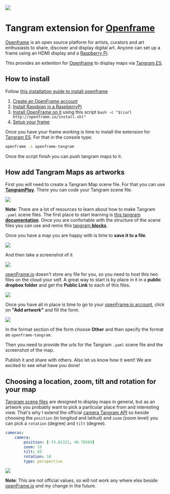 ![](imgs/00.gif)

# Tangram extension for [Openframe](http://openframe.io/)

[Openframe](http://openframe.io/) is an open source platform for artists, curators and art enthusiasts to share, discover and display digital art.  Anyone can set up a frame using an HDMI display and a [Raspberry Pi](https://www.raspberrypi.org/).

This provides an extention for [Openframe](http://openframe.io/) to display maps via [Tangram ES](https://github.com/tangrams/tangram-es).

## How to install

Follow [this installation guide to install openframe](https://github.com/OpenframeProject/Openframe/wiki/Openframe-user-guide)

1. [Create an OpenFrame account](https://github.com/OpenframeProject/Openframe/wiki/Openframe-user-guide#1-create-a-user-account)
2. [Install Raspbian in a RaspberryPi](https://github.com/OpenframeProject/Openframe/wiki/Openframe-user-guide#20-initial-setup)
3. [Install OpenFrame on it](https://github.com/OpenframeProject/Openframe/wiki/Openframe-user-guide#21-install-openframe) using this script ```bash -c "$(curl http://openframe.io/install.sh)"```
4. [Setup your frame](https://github.com/OpenframeProject/Openframe/wiki/Openframe-user-guide#22-start-the-frame)

Once you have your frame working is time to install the extension for [Tangram ES](https://github.com/tangrams/tangram-es). For that in the console type:

```bash
openframe -i openframe-tangram 
```

Once the script finish you can push tangram maps to it.

## How add Tangram Maps as artworks

First you will need to create a Tangram Map scene file. For that you can use [**TangramPlay**](https://mapzen.com/tangram/play/). There you can code your Tangram scene file. 

![](imgs/02.png) 

**Note**: There are a lot of resources to learn about how to make Tangram ```.yaml``` scene files. The first place to start learning is [this tangram **documentation**](https://mapzen.com/documentation/tangram/). Once you are confortable with the structure of the scene files you can use and remix this [tangram **blocks**](http://tangrams.github.io/blocks/).

Once you have a map you are happy with is time to **save it to a file**.

![](imgs/03.png)

And then take a screenshot of it 

![](imgs/04.png)

[openFrame.io](http://openframe.io) doesn't store any file for you, so you need to host this two files on the cloud your self. A great way to start is by place in it in a **public dropbox folder** and get the **Public Link** to each of this files.

![](imgs/05.png)

Once you have all in place is time to go to your [openFrame.io account](http://openframe.io), click on **"Add artwork"** and fill the form.

![](imgs/01.png) 

In the format section of the form choose **Other** and then specify the format as ```openframe-tangram```.

Then you need to provide the urls for the Tangram ```.yaml``` scene file and the screenshot of the map.

Publish it and share with others. Also let us know how it went! We are excited to see what have you done!

## Choosing a location, zoom, tilt and rotation for your map

[Tangram scene files](https://mapzen.com/documentation/tangram/Scene-file/) are designed to display maps in general, but as an artwork you probably want to pick a particular place from and interesting view. That's why I extend the official [camera Tangram API](https://mapzen.com/documentation/tangram/camera/) so beside choosing  the `position` (in longitud and latitud) and `zoom` (zoom level) you can pick a `rotation` (degree) and `tilt` (degree).

```yaml
cameras:
    camera:
        position: [-74.01321, 40.70589]
        zoom: 16
        tilt: 65
        rotation: 10
        type: perspective
```

![](imgs/07.gif)

**Note**: This are not official values, so will not work any where else beside [openFrame.io](http://openframe.io) and my change in the future.
